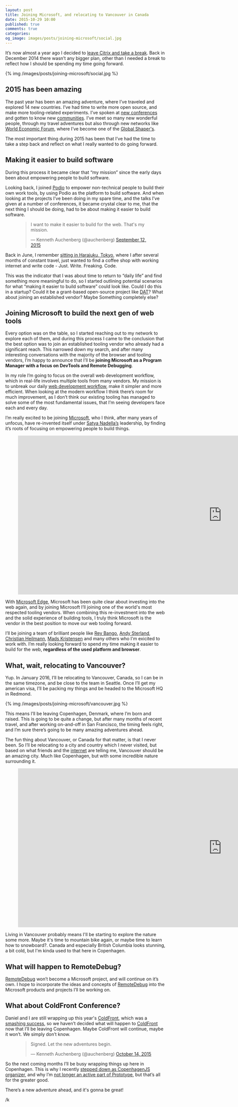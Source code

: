 ```yaml
---
layout: post
title: Joining Microsoft, and relocating to Vancouver in Canada
date: 2015-10-29 10:00
published: true
comments: true
categories:
og_image: images/posts/joining-microsoft/social.jpg
---
```


It’s now almost a year ago I decided to [leave Citrix and take a break](/blog/2014/12/12/leaving-citrix-time-for-a-break/). Back in December 2014 there wasn’t any bigger plan, other than I needed a break to reflect how I should be spending my time going forward.

{% img /images/posts/joining-microsoft/social.jpg %}

<!--more-->

## 2015 has been amazing

The past year has been an amazing adventure, where I’ve traveled and explored 14 new countries. I’ve had time to write more open source, and make more tooling-related experiments. I’ve spoken at [new conferences](http://jscamp.ro) and gotten to know new [communities](http://www.harbour-front.hk/). I’ve meet so many new wonderful people, through my travel adventures but also through new networks like [World Economic Forum](http://www.weforum.org/), where I’ve become one of the [Global Shaper's](http://www.weforum.org/community/global-shapers).

The most important thing during 2015 has been that I’ve had the time to take a step back and reflect on what I really wanted to do going forward.

## Making it easier to build software

During this process it became clear that “my mission” since the early days been about empowering people to build software.

Looking back, I joined [Podio](https://podio.com) to empower non-technical people to build their own work tools, by using Podio as the platform to build software. And when looking at the projects I’ve been doing in my spare time, and the talks I’ve given at a number of conferences, it became crystal clear to me, that the next thing I should be doing, had to be about making it easier to build software.

<figure>
	<blockquote class="twitter-tweet" lang="en"><p lang="en" dir="ltr">I want to make it easier to build for the web. &#10;&#10;That&#39;s my mission.</p>&mdash; Kenneth Auchenberg (@auchenberg) <a href="https://twitter.com/auchenberg/status/642772859518119936">September 12, 2015</a></blockquote>
	<script async src="//platform.twitter.com/widgets.js" charset="utf-8"></script>
</figure>

Back in June, I remember [sitting in Harajuku, Tokyo](https://instagram.com/p/4itnaeDJOj/?taken-by=auchenberg), where I after several months of constant travel, just wanted to find a coffee shop with working internet and write code - Just. Write. Freaking. Code.

This was the indicator that I was about time to return to “daily life” and find something more meaningful to do, so I started outlining potential scenarios for what “making it easier to build software” could look like. Could I do this in a startup? Could it be a grant-based open-source project like [DAT](http://dat-data.com/)? What about joining an established vendor? Maybe Something completely else?

## Joining Microsoft to build the next gen of web tools

Every option was on the table, so I started reaching out to my network to explore each of them, and during this process I came to the conclusion that the best option was to join an established tooling vendor who already had a significant reach. This narrowed down my search, and after many interesting conversations with the majority of the browser and tooling vendors, I’m happy to announce that I’ll be **joining Microsoft as a Program Manager with a focus on DevTools and Remote Debugging**.

In my role I’m going to focus on the overall web development workflow, which in real-life involves multiple tools from many vendors. My mission is to unbreak our daily [web development workflow](/blog/2013/05/21/our-web-development-workflow-is-completely-broken/), make it simpler and more efficient. When looking at the modern workflow I think there’s room for much improvement, as I don’t think our existing tooling has managed to solve some of the most fundamental issues, that I’m seeing developers face each and every day.

I’m really excited to be joining [Microsoft](https://microsoft.com), who I think, after many years of unfocus, have re-invented itself under [Satya Nadella’s](https://en.wikipedia.org/wiki/Satya_Nadella) leadership, by finding it’s roots of focusing on empowering people to build things.

<figure>
	<iframe width="1280" height="500" src="https://www.youtube.com/embed/UcoS9aQItgA" frameborder="0" allowfullscreen></iframe>
</figure>

With [Microsoft Edge](https://dev.modern.ie/), Microsoft has been quite clear about investing into the web again, and by joining Microsoft I’ll joining one of the world's most respected tooling vendors. When combining this re-investment into the web and the solid experience of building tools, I truly think Microsoft is the vendor in the best position to move our web tooling forward.

I’ll be joining a team of brilliant people like [Rey Bango](https://twitter.com/reybango), [Andy Sterland](https://twitter.com/andysterland), [Christian Heilmann](https://twitter.com/codepo8), [Mads Kristensen](https://twitter.com/mkristensen) and many others who I'm exicited to work with. I’m really looking forward to spend my time making it easier to build for the web, **regardless of the used platform and browser**.


## What, wait, relocating to Vancouver?

Yup. In January 2016, I’ll be relocating to Vancouver, Canada, so I can be in the same timezone, and be close to the team in Seattle. Once I’ll get my american visa, I’ll be packing my things and be headed to the Microsoft HQ in Redmond.

{% img /images/posts/joining-microsoft/vancouver.jpg %}

This means I’ll be leaving Copenhagen, Denmark, where I’m born and raised. This is going to be quite a change, but after many months of recent travel, and after working on-and-off in San Francisco, the timing feels right, and I’m sure there’s going to be many amazing adventures ahead.

The fun thing about Vancouver, or Canada for that matter, is that I never been. So I’ll be relocating to a city and country which I never visited, but based on what friends and the [internet](http://monocle.com/film/affairs/quality-of-life-cities/) are telling me, Vancouver should be an amazing city. Much like Copenhagen, but with some incredible nature surrounding it.

<figure>
	<iframe width="1280" height="500" src="https://www.youtube.com/embed/dNFrZNjs2ng" frameborder="0" allowfullscreen></iframe>
</figure>

Living in Vancouver probably means I'll be starting to explore the nature some more. Maybe it's time to mountain bike again, or maybe time to learn how to snowboard?. Canada and especially British Columbia looks stunning, a bit cold, but I'm kinda used to that here in Copenhagen.

## What will happen to RemoteDebug?

[RemoteDebug](http://remotedebug.org) won’t become a Microsoft project, and will continue on it’s own. I hope to incorporate the ideas and concepts of [RemoteDebug](http://remotedebug.org) into the Microsoft products and projects I’ll be working on.

## What about ColdFront Conference?

Daniel and I are still wrapping up this year's [ColdFront](https://coldfrontconf.com), which was a [smashing success](https://storify.com/auchenberg/coldfront-conference-2015), so we haven’t decided what will happen to [ColdFront](https://coldfrontconf.com) now that I’ll be leaving Copenhagen. Maybe ColdFront will continue, maybe it won’t. We simply don’t know.

<figure>
	<blockquote class="twitter-tweet" lang="en"><p lang="en" dir="ltr">Signed. Let the new adventures begin.</p>&mdash; Kenneth Auchenberg (@auchenberg) <a href="https://twitter.com/auchenberg/status/654214804358471680">October 14, 2015</a></blockquote>
	<script async src="//platform.twitter.com/widgets.js" charset="utf-8"></script>
</figure>

So the next coming months I’ll be busy wrapping things up here in Copenhagen. This is why I recently [stepped down as CopenhagenJS organizer](/blog/2015/09/30/stepping-down-as-copenhagenjs-organizer/), and why I’m [not longer an active part of Prototype](/blog/2015/10/18/rebooting-prototype-our-hacker-cafe-in-copenhagen/), but that’s all for the greater good.

There’s a new adventure ahead, and it's gonna be great!

/k

